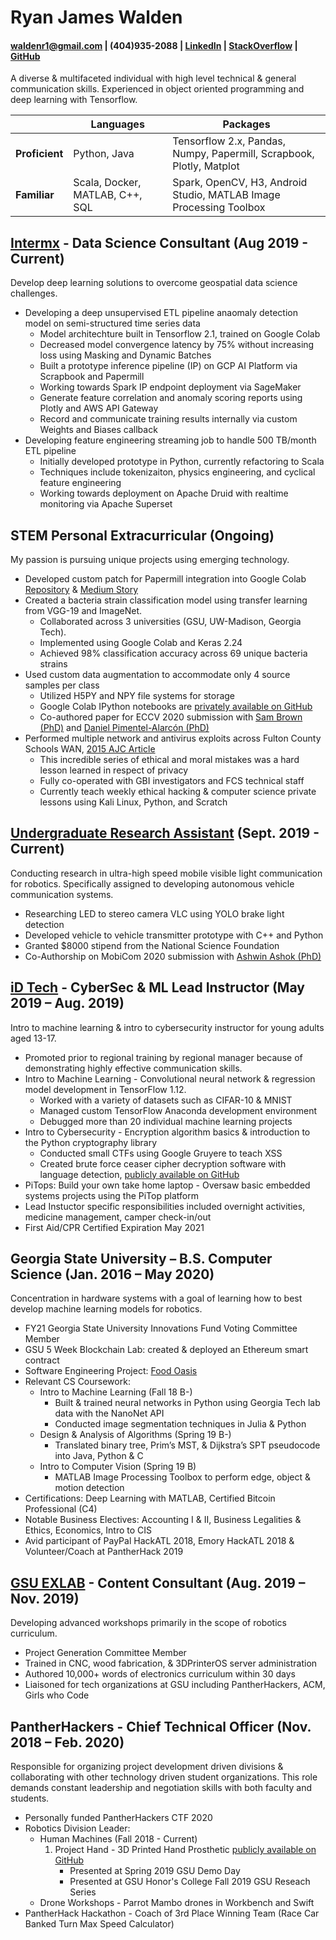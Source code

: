 # Ryan James Walden
#### [waldenr1@gmail.com](mailto:waldenr1@gmail.com) | (404)935-2088 | [LinkedIn](https://www.linkedin.com/in/ryan-walden-28771a8b/) | [StackOverflow](https://stackoverflow.com/users/10521726/ryan-walden) | [GitHub](https://github.com/rjdoubleu)

A diverse & multifaceted individual with high level technical & general communication skills. Experienced in object oriented programming and deep learning with Tensorflow.

|   |  Languages | Packages  | 
|---|---|---|
|**Proficient**| Python, Java  | Tensorflow 2.x, Pandas, Numpy, Papermill, Scrapbook, Plotly, Matplot |
| **Familiar** | Scala, Docker, MATLAB, C++, SQL  | Spark, OpenCV, H3, Android Studio, MATLAB Image Processing Toolbox  | 

## [Intermx](http://www.intermx.com/) - Data Science Consultant (Aug 2019 - Current)
Develop deep learning solutions to overcome geospatial data science challenges.
+ Developing a deep unsupervised ETL pipeline anaomaly detection model on semi-structured time series data
	- Model architechture built in Tensorflow 2.1, trained on Google Colab 
	- Decreased model convergence latency by 75% without increasing loss using Masking and Dynamic Batches
	- Built a prototype inference pipeline (IP) on GCP AI Platform via Scrapbook and Papermill
	- Working towards Spark IP endpoint deployment via SageMaker
	- Generate feature correlation and anomaly scoring reports using Plotly and AWS API Gateway
	- Record and communicate training results internally via custom Weights and Biases callback
+ Developing feature engineering streaming job to handle 500 TB/month ETL pipeline
	- Initially developed prototype in Python, currently refactoring to Scala
	- Techniques include tokenizaiton, physics engineering, and cyclical feature engineering
	- Working towards deployment on Apache Druid with realtime monitoring via Apache Superset
	
## STEM Personal Extracurricular (Ongoing)
My passion is pursuing unique projects using emerging technology.
+ Developed custom patch for Papermill integration into Google Colab [Repository](https://github.com/rjdoubleu/Colab-Papermill-Patch) & [Medium Story](https://medium.com/@ryanwalden/how-to-use-papermill-in-google-colab-9f83df1dcb70)
+ Created a bacteria strain classification model using transfer learning from VGG-19 and ImageNet.
	- Collaborated across 3 universities (GSU, UW-Madison, Georgia Tech).
	- Implemented using Google Colab and Keras 2.24
	- Achieved 98% classification accuracy across 69 unique bacteria strains 
+ Used custom data augmentation to accommodate only 4 source samples per class 
	- Utilized H5PY and NPY file systems for storage
	- Google Colab IPython notebooks are [privately available on GitHub](https://github.com/rjdoubleu/Pseudomonas-Aeruginosa-Colony-Classification)
	- Co-authored paper for ECCV 2020 submission with [Sam Brown (PhD)](https://biosciences.gatech.edu/people/sam-brown) and [Daniel Pimentel-Alarcón (PhD)](https://danielpimentel.github.io/)
+ Performed multiple network and antivirus exploits across Fulton County Schools WAN, [2015 AJC Article](https://www.ajc.com/news/north-springs-student-accused-hacking-system-changing-grades/oUaGYBoPcynVYKoFG4zFdL/)
	- This incredible series of ethical and moral mistakes was a hard lesson learned in respect of privacy
	- Fully co-operated with GBI investigators and FCS technical staff
	- Currently teach weekly ethical hacking & computer science private lessons using Kali Linux, Python, and Scratch

## [Undergraduate Research Assistant](https://sites.google.com/view/highspeedmobilevlc/home) (Sept. 2019 - Current)
Conducting research in ultra-high speed mobile visible light communication for robotics. Specifically assigned to developing autonomous vehicle communication systems.
+   Researching LED to stereo camera VLC using YOLO brake light detection
+   Developed vehicle to vehicle transmitter prototype with C++ and Python
+   Granted $8000 stipend from the National Science Foundation
+   Co-Authorship on MobiCom 2020 submission with [Ashwin Ashok (PhD)](https://cas.gsu.edu/profile/ashwin-ashok/)

## [iD Tech](https://www.idtech.com/) - CyberSec & ML Lead Instructor  (May 2019 – Aug. 2019)
Intro to machine learning & intro to cybersecurity instructor for young adults aged 13-17. 
+   Promoted prior to regional training by regional manager because of demonstrating highly effective communication skills.
+   Intro to Machine Learning - Convolutional neural network & regression model development in TensorFlow 1.12. 
	- Worked with a variety of datasets such as CIFAR-10 & MNIST
	- Managed custom TensorFlow Anaconda development environment 
	- Debugged more than 20 individual machine learning projects
+   Intro to Cybersecurity - Encryption algorithm basics & introduction to the Python cryptography library 
	- Conducted small CTFs using Google Gruyere to teach XSS
	- Created brute force ceaser cipher decryption software with language detection, [publicly available on GitHub](https://github.com/rjdoubleu/Caesar-Cipher-Brute-Force)
+   PiTops: Build your own take home laptop  - Oversaw basic embedded systems projects using the PiTop platform
+   Lead Instuctor specific responsibilities included overnight activities, medicine management, camper check-in/out
+   First Aid/CPR Certified Expiration May 2021

## Georgia State University – B.S. Computer Science  (Jan. 2016 – May 2020)
Concentration in hardware systems with a goal of learning how to best develop machine learning models  for robotics.
+ FY21 Georgia State University Innovations Fund Voting Committee Member
+ GSU 5 Week Blockchain Lab: created & deployed an Ethereum smart contract
+ Software Engineering Project: [Food Oasis](https://github.com/Food-Oasis)
+ Relevant CS Coursework:
	+ Intro to Machine Learning (Fall 18 B-)
		+ Built & trained neural networks in Python using Georgia Tech lab data with the NanoNet API
		+ Conducted image segmentation techniques in Julia & Python
	+ Design & Analysis of Algorithms (Spring 19 B-)
		+ Translated binary tree, Prim’s MST, & Dijkstra’s SPT pseudocode into Java, Python & C
	+ Intro to Computer Vision (Spring 19 B)
		+ MATLAB Image Processing Toolbox to perform edge, object & motion detection
+ Certifications: Deep Learning with MATLAB, Certified Bitcoin Professional (C4)
+ Notable Business Electives: Accounting I & II, Business Legalities & Ethics, Economics, Intro to CIS
+ Avid participant of PayPal HackATL 2018, Emory HackATL 2018 & Volunteer/Coach at PantherHack 2019

## [GSU EXLAB](https://technology.gsu.edu/technology-services/it-services/labs-and-classrooms/exlab/) - Content Consultant  (Aug. 2019 – Nov. 2019)
Developing advanced workshops primarily in the scope of robotics curriculum. 
+ Project Generation Committee Member
+ Trained in CNC, wood fabrication, & 3DPrinterOS server administration
+ Authored 10,000+ words of electronics curriculum within 30 days
+ Liaisoned for tech organizations at GSU including PantherHackers, ACM, Girls who Code

## PantherHackers - Chief Technical Officer  (Nov. 2018 – Feb. 2020)
Responsible for organizing project development driven divisions & collaborating with other technology driven student organizations. This role demands constant leadership and negotiation skills with both faculty and students.
+   Personally funded PantherHackers CTF 2020
+   Robotics Division Leader:
	- Human Machines (Fall 2018 - Current)
		1. Project Hand - 3D Printed Hand Prosthetic [publicly available on GitHub](https://github.com/rjdoubleu/Human-Machines)
			+ Presented at Spring 2019 GSU Demo Day
			+ Presented at GSU Honor's College Fall 2019 GSU Reseach Series
	- Drone Workshops - Parrot Mambo drones in Workbench and Swift
+   PantherHack Hackathon - Coach of 3rd Place Winning Team (Race Car Banked Turn Max Speed Calculator)
